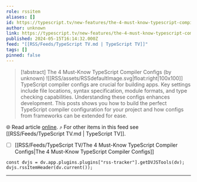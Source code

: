 ```yaml
---
role: rssitem
aliases: []
id: https://typescript.tv/new-features/the-4-must-know-typescript-compiler-configs/
author: unknown
link: https://typescript.tv/new-features/the-4-must-know-typescript-compiler-configs/
published: 2024-05-15T16:14:32.000Z
feed: "[[RSS/Feeds/TypeScript TV.md | TypeScript TV]]"
tags: []
pinned: false
---
```


> [!abstract] The 4 Must-Know TypeScript Compiler Configs (by unknown)
> ![[RSS/assets/RSSdefaultImage.svg|float:right|100x100]] TypeScript compiler configs are crucial for building apps. Key settings include file locations, syntax specification, module formats, and type checking capabilities. Understanding these configs enhances development. This posts shows you how to build the perfect TypeScript compiler configuration for your project and how configs from frameworks can be extended for ease.

🌐 Read article [online](https://typescript.tv/new-features/the-4-must-know-typescript-compiler-configs/). ⤴ For other items in this feed see [[RSS/Feeds/TypeScript TV.md | TypeScript TV]].

- [ ] [[RSS/Feeds/TypeScript TV/The 4 Must-Know TypeScript Compiler Configs|The 4 Must-Know TypeScript Compiler Configs]]

~~~dataviewjs
const dvjs = dv.app.plugins.plugins["rss-tracker"].getDVJSTools(dv);
dvjs.rssItemHeader(dv.current());
~~~

- - -

